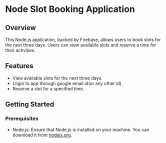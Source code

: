 # Node Slot Booking Application

## Overview

This Node.js application, backed by Firebase, allows users to book slots for the next three days. Users can view available slots and reserve a time for their activities.

## Features

- View available slots for the next three days.
- Login to app through google email id(or any other id).
- Reserve a slot for a specified time.

## Getting Started

### Prerequisites

- Node.js: Ensure that Node.js is installed on your machine. You can download it from [nodejs.org](https://nodejs.org/).

